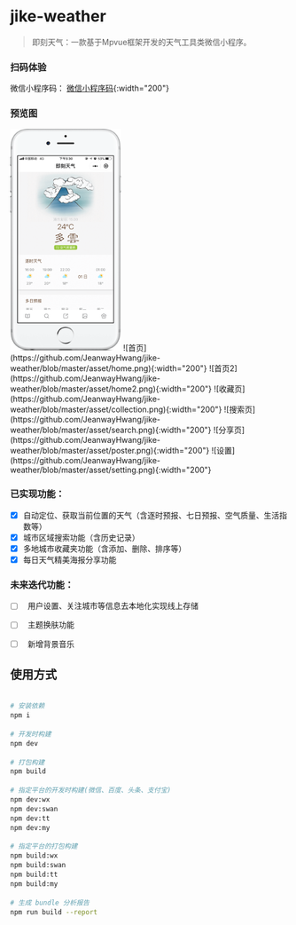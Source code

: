# jike-weather

> 即刻天气：一款基于Mpvue框架开发的天气工具类微信小程序。

### 扫码体验

微信小程序码： [微信小程序码](https://github.com/JeanwayHwang/jike-weather/blob/master/asset/xcx_code.png){:width="200"}

### 预览图
<img src="https://github.com/JeanwayHwang/jike-weather/blob/master/asset/home.png" width="200" height="400" alt="首页">
![首页](https://github.com/JeanwayHwang/jike-weather/blob/master/asset/home.png){:width="200"}
![首页2](https://github.com/JeanwayHwang/jike-weather/blob/master/asset/home2.png){:width="200"}
![收藏页](https://github.com/JeanwayHwang/jike-weather/blob/master/asset/collection.png){:width="200"}
![搜索页](https://github.com/JeanwayHwang/jike-weather/blob/master/asset/search.png){:width="200"}
![分享页](https://github.com/JeanwayHwang/jike-weather/blob/master/asset/poster.png){:width="200"}
![设置](https://github.com/JeanwayHwang/jike-weather/blob/master/asset/setting.png){:width="200"}

### 已实现功能：

- [x]   自动定位、获取当前位置的天气（含逐时预报、七日预报、空气质量、生活指数等）
- [x]   城市区域搜索功能（含历史记录）
- [x]   多地城市收藏夹功能（含添加、删除、排序等）
- [x]   每日天气精美海报分享功能

### 未来迭代功能：
- [ ]   用户设置、关注城市等信息去本地化实现线上存储
- [ ]   主题换肤功能
- [ ]   新增背景音乐


## 使用方式

``` bash

# 安装依赖
npm i

# 开发时构建
npm dev

# 打包构建
npm build

# 指定平台的开发时构建(微信、百度、头条、支付宝)
npm dev:wx
npm dev:swan
npm dev:tt
npm dev:my

# 指定平台的打包构建
npm build:wx
npm build:swan
npm build:tt
npm build:my

# 生成 bundle 分析报告
npm run build --report
```